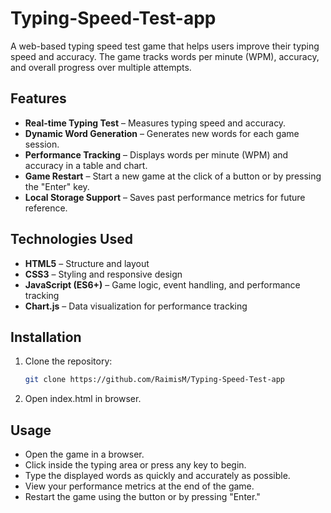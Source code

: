 # Typing-Speed-Test-app

A web-based typing speed test game that helps users improve their typing speed and accuracy. The game tracks words per minute (WPM), accuracy, and overall progress over multiple attempts.

## Features

- **Real-time Typing Test** – Measures typing speed and accuracy.
- **Dynamic Word Generation** – Generates new words for each game session.
- **Performance Tracking** – Displays words per minute (WPM) and accuracy in a table and chart.
- **Game Restart** – Start a new game at the click of a button or by pressing the "Enter" key.
- **Local Storage Support** – Saves past performance metrics for future reference.

## Technologies Used

- **HTML5** – Structure and layout
- **CSS3** – Styling and responsive design
- **JavaScript (ES6+)** – Game logic, event handling, and performance tracking
- **Chart.js** – Data visualization for performance tracking

## Installation

1. Clone the repository:
   ```sh
   git clone https://github.com/RaimisM/Typing-Speed-Test-app

2. Open index.html in browser.

## Usage

- Open the game in a browser.
- Click inside the typing area or press any key to begin.
- Type the displayed words as quickly and accurately as possible.
- View your performance metrics at the end of the game.
- Restart the game using the button or by pressing "Enter."


